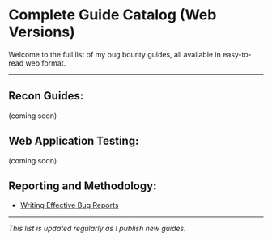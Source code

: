 # Complete Guide Catalog (Web Versions)

Welcome to the full list of my bug bounty guides, all available in easy-to-read web format.

---

## Recon Guides:
(coming soon)

## Web Application Testing:
(coming soon)

## Reporting and Methodology:

- [Writing Effective Bug Reports](https://github.com/Averageprogrammer205/Offensivesec-kit.git)  

---

*This list is updated regularly as I publish new guides.*
